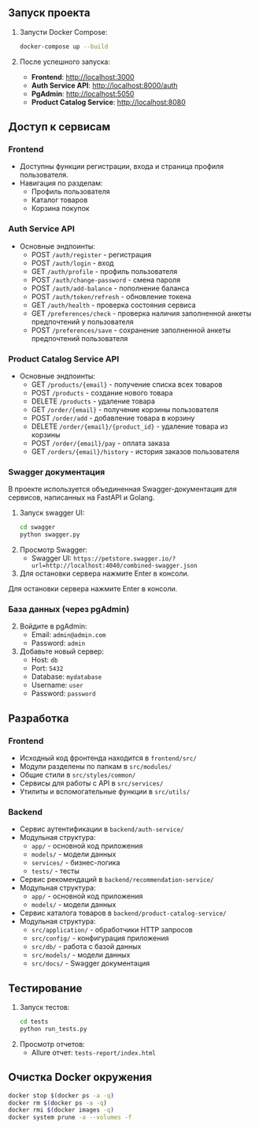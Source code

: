 ## Запуск проекта

1. Запусти Docker Compose:

   ```bash
   docker-compose up --build
   ```

2. После успешного запуска:

   - **Frontend**: [http://localhost:3000](http://localhost:3000)
   - **Auth Service API**: [http://localhost:8000/auth](http://localhost:8000/auth)
   - **PgAdmin**: [http://localhost:5050](http://localhost:5050)
   - **Product Catalog Service**: [http://localhost:8080](http://localhost:8080)

## Доступ к сервисам

### Frontend
- Доступны функции регистрации, входа и страница профиля пользователя.
- Навигация по разделам:
  - Профиль пользователя
  - Каталог товаров
  - Корзина покупок

### Auth Service API
- Основные эндпоинты:
  - POST `/auth/register` - регистрация
  - POST `/auth/login` - вход
  - GET `/auth/profile` - профиль пользователя
  - POST `/auth/change-password` - смена пароля
  - POST `/auth/add-balance` - пополнение баланса
  - POST `/auth/token/refresh` - обновление токена
  - GET `/auth/health` - проверка состояния сервиса
  - GET `/preferences/check` - проверка наличия заполненной анкеты предпочтений у пользователя
  - POST `/preferences/save` - сохранение заполненной анкеты предпочтений пользователя

### Product Catalog Service API
- Основные эндпоинты:
  - GET `/products/{email}` - получение списка всех товаров
  - POST `/products` - создание нового товара
  - DELETE `/products` - удаление товара
  - GET `/order/{email}` - получение корзины пользователя
  - POST `/order/add` - добавление товара в корзину
  - DELETE `/order/{email}/{product_id}` - удаление товара из корзины
  - POST `/order/{email}/pay` - оплата заказа
  - GET `/orders/{email}/history` - история заказов пользователя

### Swagger документация
В проекте используется объединенная Swagger-документация для сервисов, написанных на FastAPI и Golang.
1. Запуск swagger UI:
   ```bash
   cd swagger
   python swagger.py
   ```
2. Просмотр Swagger:
   - Swagger UI: `https://petstore.swagger.io/?url=http://localhost:4040/combined-swagger.json`
3. Для остановки сервера нажмите Enter в консоли.

Для остановки сервера нажмите Enter в консоли.
### База данных (через pgAdmin)
2. Войдите в pgAdmin:
   - Email: `admin@admin.com`
   - Password: `admin`
3. Добавьте новый сервер:
   - Host: `db`
   - Port: `5432`
   - Database: `mydatabase`
   - Username: `user`
   - Password: `password`

## Разработка

### Frontend
- Исходный код фронтенда находится в `frontend/src/`
- Модули разделены по папкам в `src/modules/`
- Общие стили в `src/styles/common/`
- Сервисы для работы с API в `src/services/`
- Утилиты и вспомогательные функции в `src/utils/`

### Backend
- Сервис аутентификации в `backend/auth-service/`
- Модульная структура:
  - `app/` - основной код приложения
  - `models/` - модели данных
  - `services/` - бизнес-логика
  - `tests/` - тесты
- Сервис рекомендаций в `backend/recommendation-service/`
- Модульная структура:
  - `app/` - основной код приложения
  - `models/` - модели данных
- Сервис каталога товаров в `backend/product-catalog-service/`
- Модульная структура:
  - `src/application/` - обработчики HTTP запросов
  - `src/config/` - конфигурация приложения
  - `src/db/` - работа с базой данных
  - `src/models/` - модели данных
  - `src/docs/` - Swagger документация

## Тестирование

1. Запуск тестов:
   ```bash
   cd tests
   python run_tests.py
   ```
2. Просмотр отчетов:
   - Allure отчет: `tests-report/index.html`

## Очистка Docker окружения

```bash
docker stop $(docker ps -a -q)
docker rm $(docker ps -a -q)
docker rmi $(docker images -q)
docker system prune -a --volumes -f
```
